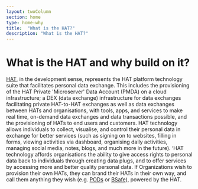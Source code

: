 ```yaml
---
layout: twoColumn
section: home
type: home-why
title:  "What is the HAT?"
description: "What is the HAT?"
---
```


# What is the HAT and why build on it?

[HAT](http://www.hubofallthings.com/), in the development sense, represents the HAT platform technology suite that facilitates personal data exchange. This includes the provisioning of the HAT Private 'Microserver' Data Account (PMDA) on a cloud infrastructure; a DEX (data exchange) infrastructure for data exchanges facilitating private HAT-to-HAT exchanges as well as data exchanges between HATs and organisations, with tools, apps, and services to make real time, on-demand data exchanges and data transactions possible, and the provisioning of HATs to end users and customers. HAT technology allows individuals to collect, visualise, and control their personal data in exchange for better services (such as signing on to websites, filling in forms, viewing activities via dashboard, organising daily activities, managing social media, notes, blogs, and much more in the future). ‘HAT technology affords organisations the ability to give access rights to personal data back to individuals through creating data plugs, and to offer services by accessing more and better quality personal data. If Organizations wish to provision their own HATs, they can brand their HATs in their own way, and call them anything they wish (e.g. [PODs](https://www.nogginasia.com/noggin-pod-technology/) or [BSafe](https://www.bheard.com/login)), powered by the HAT.
